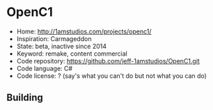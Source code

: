# OpenC1

- Home: http://1amstudios.com/projects/openc1/
- Inspiration: Carmageddon
- State: beta, inactive since 2014
- Keyword: remake, content commercial
- Code repository: https://github.com/jeff-1amstudios/OpenC1.git
- Code language: C#
- Code license: ? (say's what you can't do but not what you can do)

## Building
